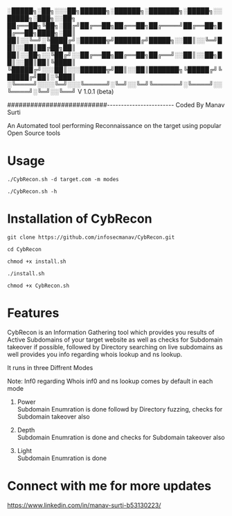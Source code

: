 

░█████╗░██╗░░░██╗██████╗░██████╗░███████╗░█████╗░░█████╗░███╗░░██╗
██╔══██╗╚██╗░██╔╝██╔══██╗██╔══██╗██╔════╝██╔══██╗██╔══██╗████╗░██║
██║░░╚═╝░╚████╔╝░██████╦╝██████╔╝█████╗░░██║░░╚═╝██║░░██║██╔██╗██║
██║░░██╗░░╚██╔╝░░██╔══██╗██╔══██╗██╔══╝░░██║░░██╗██║░░██║██║╚████║
╚█████╔╝░░░██║░░░██████╦╝██║░░██║███████╗╚█████╔╝╚█████╔╝██║░╚███║
░╚════╝░░░░╚═╝░░░╚═════╝░╚═╝░░╚═╝╚══════╝░╚════╝░░╚════╝░╚═╝░░╚══╝
                                                     V 1.0.1 (beta)
                          
##########################------------------------ Coded By Manav Surti
                                        
An Automated tool performing Reconnaissance on the target using popular Open Source tools 

# Usage


``` 
./CybRecon.sh -d target.com -m modes

./CybRecon.sh -h
```

# Installation of CybRecon


```
git clone https://github.com/infosecmanav/CybRecon.git

cd CybRecon

chmod +x install.sh

./install.sh

chmod +x CybRecon.sh
```
# Features
CybRecon is an Information Gathering tool which provides you results of Active Subdomains of your target website as well as checks for Subdomain takeover if possible, followed by Directory searching on live subdomains as well provides you info regarding whois lookup and ns lookup.

It runs in three Diffrent Modes 

Note: Inf0 regarding Whois inf0 and ns lookup comes by default in each mode

1) Power                       
                               Subdomain Enumration is done followd by Directory fuzzing, checks for Subdomain takeover also    

2) Depth                       
                               Subdomain Enumration is done and  checks for Subdomain takeover also    

3) Light                       
                               Subdomain Enumration is done



# Connect with me for more updates

https://www.linkedin.com/in/manav-surti-b53130223/

